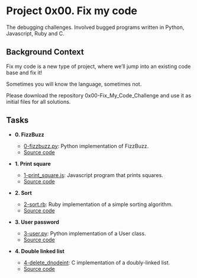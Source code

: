 # Project 0x00. Fix my code

The debugging challenges. Involved bugged programs written in
Python, Javascript, Ruby and C.

## Background Context
Fix my code is a new type of project, where we’ll jump into an existing code base and fix it!

Sometimes you will know the language, sometimes not.

Please download the repository 0x00-Fix_My_Code_Challenge and use it as initial files for all solutions.

## Tasks

* **0. FizzBuzz**
  * [0-fizzbuzz.py](./0-fizzbuzz.py): Python implementation of FizzBuzz.
  * [Source code](https://github.com/holbertonschool/0x00-Fix_My_Code_Challenge/blob/master/0-fizzbuzz.py)

* **1. Print square**
  * [1-print_square.js](./1-print_square.js): Javascript program that prints squares.
  * [Source code](https://github.com/holbertonschool/0x00-Fix_My_Code_Challenge/blob/master/1-print_square.js)

* **2. Sort**
  * [2-sort.rb](./2-sort.rb): Ruby implementation of a simple sorting algorithm.
  * [Source code](https://github.com/holbertonschool/0x00-Fix_My_Code_Challenge/blob/master/2-sort.rb)

* **3. User password**
  * [3-user.py](./3-user.py ): Python implementation of a User class.
  * [Source code](https://github.com/holbertonschool/0x00-Fix_My_Code_Challenge/blob/master/3-user.py)

* **4. Double linked list**
  * [4-delete_dnodeint](./4-delete_dnodeint/): C implementation of a
doubly-linked list.
  * [Source code](https://github.com/holbertonschool/0x00-Fix_My_Code_Challenge/tree/master/4-delete_dnodeint)
